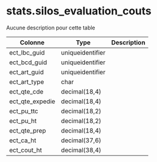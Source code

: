 # stats.silos_evaluation_couts

Aucune description pour cette table

Colonne|Type|Description
---|---|---
ect_lbc_guid|uniqueidentifier|
ect_bcd_guid|uniqueidentifier|
ect_art_guid|uniqueidentifier|
ect_art_type|char|
ect_qte_cde|decimal(18,4)|
ect_qte_expedie|decimal(18,4)|
ect_pu_ttc|decimal(18,2)|
ect_pu_ht|decimal(18,2)|
ect_qte_prep|decimal(18,4)|
ect_ca_ht|decimal(37,6)|
ect_cout_ht|decimal(38,4)|
